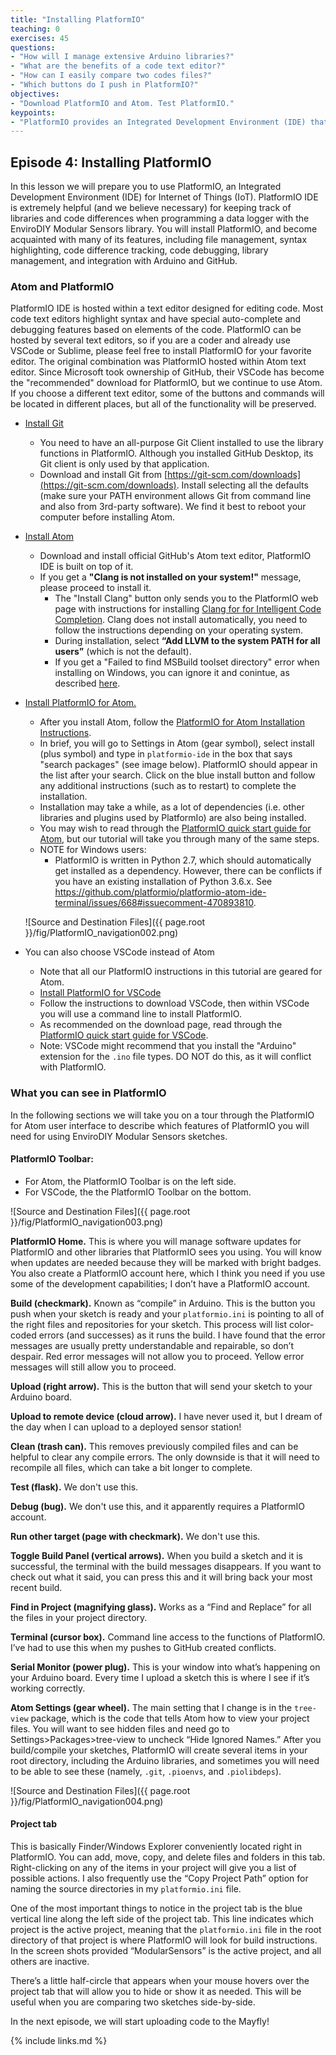 ```yaml
---
title: "Installing PlatformIO"
teaching: 0
exercises: 45
questions:
- "How will I manage extensive Arduino libraries?"
- "What are the benefits of a code text editor?"
- "How can I easily compare two codes files?"
- "Which buttons do I push in PlatformIO?"
objectives:
- "Download PlatformIO and Atom. Test PlatformIO."
keypoints:
- "PlatformIO provides an Integrated Development Environment (IDE) that combines all the capabilities of the Arduino IDE along with many advanced capabilities of a code editor that you will come to appreciate."
---
```

## Episode 4: Installing PlatformIO

In this lesson we will prepare you to use PlatformIO, an Integrated Development Environment (IDE) for Internet of Things (IoT). PlatformIO IDE is extremely helpful (and we believe necessary) for keeping track of libraries and code differences when programming a data logger with the EnviroDIY Modular Sensors library. You will install PlatformIO, and become acquainted with many of its features, including file management, syntax highlighting, code difference tracking, code debugging, library management, and integration with Arduino and GitHub.

### Atom and PlatformIO
PlatformIO IDE is hosted within a text editor designed for editing code. Most code text editors highlight syntax and have special auto-complete and debugging features based on elements of the code. PlatformIO can be hosted by several text editors, so if you are a coder and already use VSCode or Sublime, please feel free to install PlatformIO for your favorite editor. The original combination was PlatformIO hosted within Atom text editor. Since Microsoft took ownership of GitHub, their VSCode has become the "recommended" download for PlatformIO, but we continue to use Atom. If you choose a different text editor, some of the buttons and commands will be located in different places, but all of the functionality will be preserved.

- [Install Git](https://git-scm.com/downloads)
  - You need to have an all-purpose Git Client installed to use the library functions in PlatformIO. Although you installed GitHub Desktop, its Git client is only used by that application.
  - Download and install Git from [https://git-scm.com/downloads](https://git-scm.com/downloads). Install selecting all the defaults (make sure your PATH environment allows Git from command line and also from 3rd-party software). We find it best to reboot your computer before installing Atom.

- [Install Atom](https://atom.io/)
  - Download and install official GitHub's Atom text editor, PlatformIO IDE is built on top of it.
  - If you get a **"Clang is not installed on your system!"** message, please proceed to install it.
    - The "Install Clang" button only sends you to the  PlatformIO web page with instructions for installing [Clang for for Intelligent Code Completion](https://docs.platformio.org/en/latest/ide/atom.html#ii-clang-for-intelligent-code-completion). Clang does not install automatically, you need to follow the instructions depending on your operating system.
    - During installation, select **“Add LLVM to the system PATH for all users”** (which is not the default).
    - If you get a "Failed to find MSBuild toolset directory" error when installing on Windows, you can ignore it and conintue, as described [here](https://stackoverflow.com/questions/34029904/problems-installing-clang-in-windows).


- [Install PlatformIO for Atom.](https://platformio.org/install/ide?install=atom)
  - After you install Atom, follow the [PlatformIO for Atom Installation Instructions](https://docs.platformio.org/en/latest/ide/atom.html#installation).
  - In brief, you will go to Settings in Atom (gear symbol), select install (plus symbol) and type in `platformio-ide` in the box that says "search packages" (see image below). PlatformIO should appear in the list after your search. Click on the blue install button and follow any additional instructions (such as to restart) to complete the installation.
  - Installation may take a while, as a lot of dependencies (i.e. other libraries and plugins used by PlatformIo) are also being installed.
  - You may wish to read through the [PlatformIO quick start guide for Atom](https://docs.platformio.org/en/latest/ide/atom.html#quick-start), but our tutorial will take you through many of the same steps.
  - NOTE for Windows users:
    - PlatformIO is written in Python 2.7, which should automatically get installed as a dependency. However, there can be conflicts if you have an existing installation of Python 3.6.x. See https://github.com/platformio/platformio-atom-ide-terminal/issues/668#issuecomment-470893810.

  ![Source and Destination Files]({{ page.root }}/fig/PlatformIO_navigation002.png)

- You can also choose VSCode instead of Atom
  - Note that all our PlatformIO instructions in this tutorial are geared for Atom.
  - [Install PlatformIO for VSCode](https://platformio.org/install/ide?install=vscode)
  - Follow the instructions to download VSCode, then within VSCode you will use a command line to install PlatformIO.
  - As recommended on the download page, read through the [PlatformIO quick start guide for VSCode](https://docs.platformio.org/en/latest/ide/vscode.html#quick-start).
  - Note: VSCode might recommend that you install the "Arduino" extension for the `.ino` file types. DO NOT do this, as it will conflict with PlatformIO.


### What you can see in PlatformIO
In the following sections we will take you on a tour through the PlatformIO for Atom user interface to describe which features of PlatformIO you will need for using EnviroDIY Modular Sensors sketches.

#### PlatformIO Toolbar:
- For Atom, the PlatformIO Toolbar is on the left side.
- For VSCode, the the PlatformIO Toolbar on the bottom.

![Source and Destination Files]({{ page.root }}/fig/PlatformIO_navigation003.png)

**PlatformIO Home.** This is where you will manage software updates for PlatformIO and other libraries that PlatformIO sees you using. You will know when updates are needed because they will be marked with bright badges. You also create a PlatformIO account here, which I think you need if you use some of the development capabilities; I don’t have a PlatformIO account.

**Build (checkmark).** Known as “compile” in Arduino. This is the button you push when your sketch is ready and your `platformio.ini` is pointing to all of the right files and repositories for your sketch. This process will list color-coded errors (and successes) as it runs the build. I have found that the error messages are usually pretty understandable and repairable, so don’t despair. Red error messages will not allow you to proceed. Yellow error messages will still allow you to proceed.

**Upload (right arrow).** This is the button that will send your sketch to your Arduino board.

**Upload to remote device (cloud arrow).** I have never used it, but I dream of the day when I can upload to a deployed sensor station!

**Clean (trash can).** This removes previously compiled files and can be helpful to clear any compile errors. The only downside is that it will need to recompile all files, which can take a bit longer to complete.

**Test (flask).** We don't use this.

**Debug (bug).** We don't use this, and it apparently requires a PlatformIO account.

**Run other target (page with checkmark).** We don't use this.

**Toggle Build Panel (vertical arrows).** When you build a sketch and it is successful, the terminal with the build messages disappears. If you want to check out what it said, you can press this and it will bring back your most recent build.

**Find in Project (magnifying glass).** Works as a “Find and Replace” for all the files in your project directory.

**Terminal (cursor box).** Command line access to the functions of PlatformIO. I’ve had to use this when my pushes to GitHub created conflicts.

**Serial Monitor (power plug).** This is your window into what’s happening on your Arduino board. Every time I upload a sketch this is where I see if it’s working correctly.

**Atom Settings (gear wheel).** The main setting that I change is in the `tree-view` package, which is the code that tells Atom how to view your project files. You will want to see hidden files and need go to Settings>Packages>tree-view to uncheck “Hide Ignored Names.” After you build/compile your sketches, PlatformIO will create several items in your root directory, including the Arduino libraries, and sometimes you will need to be able to see these (namely, `.git`, `.pioenvs`, and `.piolibdeps`).

![Source and Destination Files]({{ page.root }}/fig/PlatformIO_navigation004.png)

#### Project tab
This is basically Finder/Windows Explorer conveniently located right in PlatformIO. You can add, move, copy, and delete files and folders in this tab. Right-clicking on any of the items in your project will give you a list of possible actions. I also frequently use the “Copy Project Path” option for naming the source directories in my `platformio.ini` file.

One of the most important things to notice in the project tab is the blue vertical line along the left side of the project tab. This line indicates which project is the active project, meaning that the `platformio.ini` file in the root directory of that project is where PlatformIO will look for build instructions. In the screen shots provided “ModularSensors” is the active project, and all others are inactive.

There’s a little half-circle that appears when your mouse hovers over the project tab that will allow you to hide or show it as needed. This will be useful when you are comparing two sketches side-by-side.

In the next episode, we will start uploading code to the Mayfly!




{% include links.md %}
